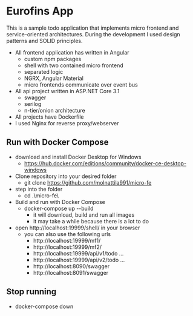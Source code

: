 # Eurofins App
This is a sample todo application that implements micro frontend and service-oriented architectures. During the development I used design patterns and SOLID principles.
- All frontend application has written in Angular
    - custom npm packages
    - shell with two contained micro frontend
    - separated logic
    - NGRX, Angular Material
    - micro frontends communicate over event bus
- All api project written in ASP.NET Core 3.1
    - swagger
    - serilog
    - n-tier/onion architecture
- All projects have Dockerfile
- I used Nginx for reverse proxy/webserver

## Run with Docker Compose
- download and install Docker Desktop for Windows 
    - https://hub.docker.com/editions/community/docker-ce-desktop-windows
- Clone repository into your desired folder
    - git clone https://github.com/molnattila991/micro-fe 
- step into the folder
    - cd .\micro-fe\
- Build and run with Docker Compose
    - docker-compose up --build
        - it will download, build and run all images
        - it may take a while because there is a lot to do
- open http://localhost:19999/shell/ in your browser
    - you can also use the following urls
        - http://localhost:19999/mf1/
        - http://localhost:19999/mf2/
        - http://localhost:19999/api/v1/todo ...
        - http://localhost:19999/api/v2/todo ...
        - http://localhost:8090/swagger
        - http://localhost:8091/swagger

## Stop running
- docker-compose down
